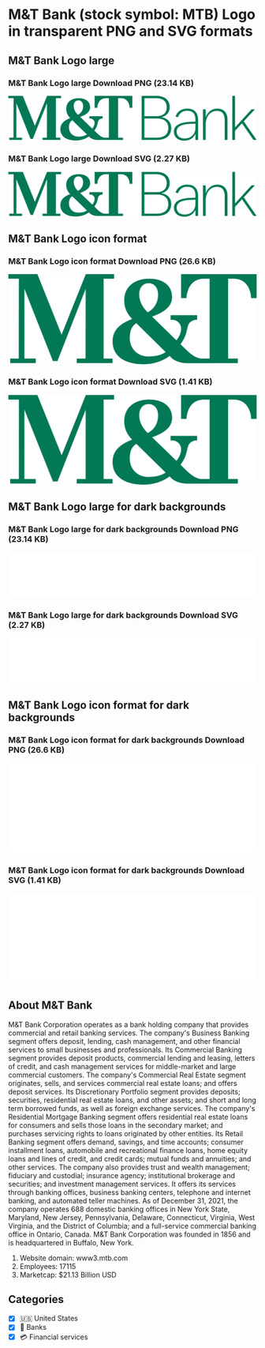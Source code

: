 # M&T Bank (stock symbol: MTB) Logo in transparent PNG and SVG formats

## M&T Bank Logo large

### M&T Bank Logo large Download PNG (23.14 KB)

![M&T Bank Logo large Download PNG (23.14 KB)](/img/orig/MTB_BIG-01f85319.png)

### M&T Bank Logo large Download SVG (2.27 KB)

![M&T Bank Logo large Download SVG (2.27 KB)](/img/orig/MTB_BIG-8bf6be33.svg)

## M&T Bank Logo icon format

### M&T Bank Logo icon format Download PNG (26.6 KB)

![M&T Bank Logo icon format Download PNG (26.6 KB)](/img/orig/MTB-4251082b.png)

### M&T Bank Logo icon format Download SVG (1.41 KB)

![M&T Bank Logo icon format Download SVG (1.41 KB)](/img/orig/MTB-690ee6ec.svg)

## M&T Bank Logo large for dark backgrounds

### M&T Bank Logo large for dark backgrounds Download PNG (23.14 KB)

![M&T Bank Logo large for dark backgrounds Download PNG (23.14 KB)](/img/orig/MTB_BIG.D-76f3877b.png)

### M&T Bank Logo large for dark backgrounds Download SVG (2.27 KB)

![M&T Bank Logo large for dark backgrounds Download SVG (2.27 KB)](/img/orig/MTB_BIG.D-e8689a99.svg)

## M&T Bank Logo icon format for dark backgrounds

### M&T Bank Logo icon format for dark backgrounds Download PNG (26.6 KB)

![M&T Bank Logo icon format for dark backgrounds Download PNG (26.6 KB)](/img/orig/MTB.D-7f959cc0.png)

### M&T Bank Logo icon format for dark backgrounds Download SVG (1.41 KB)

![M&T Bank Logo icon format for dark backgrounds Download SVG (1.41 KB)](/img/orig/MTB.D-cf2b0768.svg)

## About M&T Bank

M&T Bank Corporation operates as a bank holding company that provides commercial and retail banking services. The company's Business Banking segment offers deposit, lending, cash management, and other financial services to small businesses and professionals. Its Commercial Banking segment provides deposit products, commercial lending and leasing, letters of credit, and cash management services for middle-market and large commercial customers. The company's Commercial Real Estate segment originates, sells, and services commercial real estate loans; and offers deposit services. Its Discretionary Portfolio segment provides deposits; securities, residential real estate loans, and other assets; and short and long term borrowed funds, as well as foreign exchange services. The company's Residential Mortgage Banking segment offers residential real estate loans for consumers and sells those loans in the secondary market; and purchases servicing rights to loans originated by other entities. Its Retail Banking segment offers demand, savings, and time accounts; consumer installment loans, automobile and recreational finance loans, home equity loans and lines of credit, and credit cards; mutual funds and annuities; and other services. The company also provides trust and wealth management; fiduciary and custodial; insurance agency; institutional brokerage and securities; and investment management services. It offers its services through banking offices, business banking centers, telephone and internet banking, and automated teller machines. As of December 31, 2021, the company operates 688 domestic banking offices in New York State, Maryland, New Jersey, Pennsylvania, Delaware, Connecticut, Virginia, West Virginia, and the District of Columbia; and a full-service commercial banking office in Ontario, Canada. M&T Bank Corporation was founded in 1856 and is headquartered in Buffalo, New York.

1. Website domain: www3.mtb.com
2. Employees: 17115
3. Marketcap: $21.13 Billion USD


## Categories
- [x] 🇺🇸 United States
- [x] 🏦 Banks
- [x] 💳 Financial services
